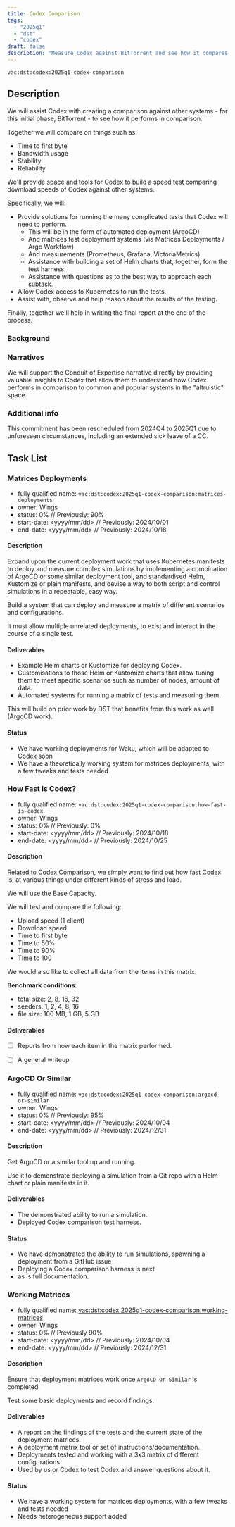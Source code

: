 ```yaml
---
title: Codex Comparison
tags:
  - "2025q1"
  - "dst"
  - "codex"
draft: false
description: "Measure Codex against BitTorrent and see how it compares."
---
```


`vac:dst:codex:2025q1-codex-comparison`


## Description
We will assist Codex
with creating a comparison against other systems -
for this initial phase, BitTorrent -
to see how it performs in comparison.

Together we will compare on things such as:
* Time to first byte
* Bandwidth usage
* Stability
* Reliability

We'll provide space and tools for Codex to build a speed test
comparing download speeds of Codex against other systems.

Specifically, we will:

* Provide solutions for running the many complicated tests that Codex will need to perform.
  * This will be in the form of automated deployment (ArgoCD)
  * And matrices test deployment systems (via Matrices Deployments / Argo Workflow)
  * And measurements (Prometheus, Grafana, VictoriaMetrics)
  * Assistance with building a set of Helm charts that, together, form the test harness.
  * Assistance with questions as to the best way to approach each subtask.
* Allow Codex access to Kubernetes to run the tests.
* Assist with, observe and help reason about the results of the testing.

Finally, together we'll help in writing the final report at the end of the process.

### Background

### Narratives

We will support the Conduit of Expertise narrative directly
by providing valuable insights to Codex
that allow them to understand how Codex performs
in comparison to common and popular systems in the "altruistic" space.

### Additional info
This commitment has been rescheduled
from 2024Q4 to 2025Q1
due to unforeseen circumstances, 
including an extended sick leave of a CC.

## Task List

### Matrices Deployments

* fully qualified name: `vac:dst:codex:2025q1-codex-comparison:matrices-deployments`
* owner: Wings
* status: 0% // Previously: 90%
* start-date: <yyyy/mm/dd> // Previously: 2024/10/01
* end-date: <yyyy/mm/dd> // Previously: 2024/10/18

#### Description

Expand upon the current deployment work
that uses Kubernetes manifests
to deploy and measure complex simulations
by implementing a combination of ArgoCD or some similar deployment tool,
and standardised Helm, Kustomize or plain manifests,
and devise a way to both script and control simulations
in a repeatable, easy way.

Build a system that can deploy and measure
a matrix of different scenarios and configurations.

It must allow multiple unrelated deployments,
to exist and interact
in the course of a single test.

#### Deliverables
* Example Helm charts or Kustomize for deploying Codex.
* Customisations to those Helm or Kustomize charts that allow tuning them to meet specific scenarios such as number of nodes, amount of data.
* Automated systems for running a matrix of tests and measuring them.

This will build on prior work by DST that benefits from this work as well (ArgoCD work).

#### Status
* We have working deployments for Waku, which will be adapted to Codex soon
* We have a theoretically working system for matrices deployments, with a few tweaks and tests needed

### How Fast Is Codex?

* fully qualified name: `vac:dst:codex:2025q1-codex-comparison:how-fast-is-codex`
* owner: Wings
* status: 0% // Previously: 0%
* start-date: <yyyy/mm/dd> // Previously: 2024/10/18
* end-date: <yyyy/mm/dd> // Previously: 2024/10/25

#### Description

Related to Codex Comparison, 
we simply want to find out how fast Codex is, at various things 
under different kinds of stress and load.

We will use the Base Capacity.

We will test and compare the following:

* Upload speed (1 client)
* Download speed
* Time to first byte
* Time to 50%
* Time to 90%
* Time to 100

We would also like to collect all data from the items in this matrix:

**Benchmark conditions**:
  * total size: 2, 8, 16, 32
  * seeders: 1, 2, 4, 8, 16
  * file size: 
      100
     MB, 
      1
     GB, 
      5
     GB

#### Deliverables

- [ ] Reports from how each item in the matrix performed.
- [ ] A general writeup


### ArgoCD Or Similar

* fully qualified name: `vac:dst:codex:2025q1-codex-comparison:argocd-or-similar`
* owner: Wings
* status: 0% // Previously: 95%
* start-date: <yyyy/mm/dd> // Previously: 2024/10/04
* end-date: <yyyy/mm/dd> // Previously: 2024/12/31

#### Description

Get ArgoCD or a similar tool up and running.

Use it to demonstrate deploying a simulation from a Git repo
with a Helm chart or plain manifests in it.

#### Deliverables

* The demonstrated ability to run a simulation.
* Deployed Codex comparison test harness.

#### Status
* We have demonstrated the ability to run simulations, spawning a deployment from a GitHub issue
* Deploying a Codex comparison harness is next
* as is full documentation.

### Working Matrices

* fully qualified name: <vac:dst:codex:2025q1-codex-comparison:working-matrices>
* owner: Wings
* status: 0% // Previously 90%
* start-date: <yyyy/mm/dd> // Previously: 2024/10/04
* end-date: <yyyy/mm/dd> // Previously: 2024/12/31

#### Description

Ensure that deployment matrices work once `ArgoCD Or Similar` is completed.

Test some basic deployments and record findings.

#### Deliverables

* A report on the findings of the tests and the current state of the deployment matrices.
* A deployment matrix tool or set of instructions/documentation.
* Deployments tested and working with a 3x3 matrix of different configurations.
* Used by us or Codex to test Codex and answer questions about it.

#### Status
* We have a working system for matrices deployments, with a few tweaks and tests needed
* Needs heterogeneous support added